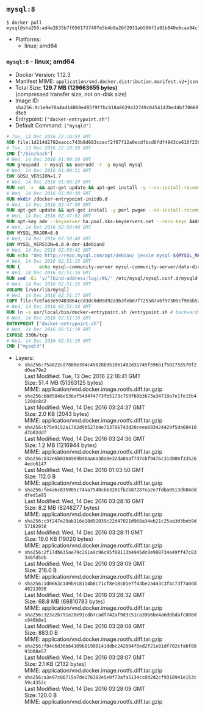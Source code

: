 ## `mysql:8`

```console
$ docker pull mysql@sha256:ad4e2635b7f0561737407e5b4b9a26f2931ab506f3a91b840e6caa94c7e70b81
```

-	Platforms:
	-	linux; amd64

### `mysql:8` - linux; amd64

-	Docker Version: 1.12.3
-	Manifest MIME: `application/vnd.docker.distribution.manifest.v2+json`
-	Total Size: **129.7 MB (129663655 bytes)**  
	(compressed transfer size, not on-disk size)
-	Image ID: `sha256:9c1e9e70a4a414060ed85f9ffbc818a8629a32749c0454142be44bf70688d5e5`
-	Entrypoint: `["docker-entrypoint.sh"]`
-	Default Command: `["mysqld"]`

```dockerfile
# Tue, 13 Dec 2016 22:10:59 GMT
ADD file:1d214d2782eaccc743b8d683ccecf2f87f12a0ecdfbcd6fdf4943ce616f23870 in / 
# Tue, 13 Dec 2016 22:10:59 GMT
CMD ["/bin/bash"]
# Wed, 14 Dec 2016 01:00:10 GMT
RUN groupadd -r mysql && useradd -r -g mysql mysql
# Wed, 14 Dec 2016 01:00:11 GMT
ENV GOSU_VERSION=1.7
# Wed, 14 Dec 2016 01:00:29 GMT
RUN set -x 	&& apt-get update && apt-get install -y --no-install-recommends ca-certificates wget && rm -rf /var/lib/apt/lists/* 	&& wget -O /usr/local/bin/gosu "https://github.com/tianon/gosu/releases/download/$GOSU_VERSION/gosu-$(dpkg --print-architecture)" 	&& wget -O /usr/local/bin/gosu.asc "https://github.com/tianon/gosu/releases/download/$GOSU_VERSION/gosu-$(dpkg --print-architecture).asc" 	&& export GNUPGHOME="$(mktemp -d)" 	&& gpg --keyserver ha.pool.sks-keyservers.net --recv-keys B42F6819007F00F88E364FD4036A9C25BF357DD4 	&& gpg --batch --verify /usr/local/bin/gosu.asc /usr/local/bin/gosu 	&& rm -r "$GNUPGHOME" /usr/local/bin/gosu.asc 	&& chmod +x /usr/local/bin/gosu 	&& gosu nobody true 	&& apt-get purge -y --auto-remove ca-certificates wget
# Wed, 14 Dec 2016 01:00:30 GMT
RUN mkdir /docker-entrypoint-initdb.d
# Wed, 14 Dec 2016 02:47:50 GMT
RUN apt-get update && apt-get install -y perl pwgen --no-install-recommends && rm -rf /var/lib/apt/lists/*
# Wed, 14 Dec 2016 02:47:52 GMT
RUN apt-key adv --keyserver ha.pool.sks-keyservers.net --recv-keys A4A9406876FCBD3C456770C88C718D3B5072E1F5
# Wed, 14 Dec 2016 02:50:40 GMT
ENV MYSQL_MAJOR=8.0
# Wed, 14 Dec 2016 02:50:40 GMT
ENV MYSQL_VERSION=8.0.0-dmr-1debian8
# Wed, 14 Dec 2016 02:50:42 GMT
RUN echo "deb http://repo.mysql.com/apt/debian/ jessie mysql-${MYSQL_MAJOR}" > /etc/apt/sources.list.d/mysql.list
# Wed, 14 Dec 2016 02:51:15 GMT
RUN { 		echo mysql-community-server mysql-community-server/data-dir select ''; 		echo mysql-community-server mysql-community-server/root-pass password ''; 		echo mysql-community-server mysql-community-server/re-root-pass password ''; 		echo mysql-community-server mysql-community-server/remove-test-db select false; 	} | debconf-set-selections 	&& apt-get update && apt-get install -y mysql-server="${MYSQL_VERSION}" && rm -rf /var/lib/apt/lists/* 	&& rm -rf /var/lib/mysql && mkdir -p /var/lib/mysql /var/run/mysqld 	&& chown -R mysql:mysql /var/lib/mysql /var/run/mysqld 	&& chmod 777 /var/run/mysqld
# Wed, 14 Dec 2016 02:51:16 GMT
RUN sed -Ei 's/^(bind-address|log)/#&/' /etc/mysql/mysql.conf.d/mysqld.cnf 	&& echo '[mysqld]\nskip-host-cache\nskip-name-resolve' > /etc/mysql/conf.d/docker.cnf
# Wed, 14 Dec 2016 02:51:16 GMT
VOLUME [/var/lib/mysql]
# Wed, 14 Dec 2016 02:51:17 GMT
COPY file:fc6fa63e59403864ccd3dc0d09d92a9b3feb07f725587a6f97309cf96bb52a6b in /usr/local/bin/ 
# Wed, 14 Dec 2016 02:51:18 GMT
RUN ln -s usr/local/bin/docker-entrypoint.sh /entrypoint.sh # backwards compat
# Wed, 14 Dec 2016 02:51:18 GMT
ENTRYPOINT ["docker-entrypoint.sh"]
# Wed, 14 Dec 2016 02:51:19 GMT
EXPOSE 3306/tcp
# Wed, 14 Dec 2016 02:51:19 GMT
CMD ["mysqld"]
```

-	Layers:
	-	`sha256:75a822cd7888e394c49828b951061402d31745f596b1f502758570f2d0ee79e2`  
		Last Modified: Tue, 13 Dec 2016 22:16:41 GMT  
		Size: 51.4 MB (51363125 bytes)  
		MIME: application/vnd.docker.image.rootfs.diff.tar.gzip
	-	`sha256:b8d5846e536af54d4f4773fb5173c759fb8b3673a34710a7e1fe15b4120dc8d2`  
		Last Modified: Wed, 14 Dec 2016 03:24:37 GMT  
		Size: 2.0 KB (2043 bytes)  
		MIME: application/vnd.docker.image.rootfs.diff.tar.gzip
	-	`sha256:b75e9152a1702d9b527b4e753786743d20ceea693424429f5da60410d7b02ddf`  
		Last Modified: Wed, 14 Dec 2016 03:24:36 GMT  
		Size: 1.2 MB (1216944 bytes)  
		MIME: application/vnd.docker.image.rootfs.diff.tar.gzip
	-	`sha256:832e6b0304969b9baa6a38a8e32da0aaf7d7cbf9476c31d006f335264edc6147`  
		Last Modified: Wed, 14 Dec 2016 01:03:50 GMT  
		Size: 112.0 B  
		MIME: application/vnd.docker.image.rootfs.diff.tar.gzip
	-	`sha256:fe4a6c835905c74aa7540cb63201fb2b87287ea2e7fdba0513db04dddfed1e95`  
		Last Modified: Wed, 14 Dec 2016 03:28:16 GMT  
		Size: 8.2 MB (8248277 bytes)  
		MIME: application/vnd.docker.image.rootfs.diff.tar.gzip
	-	`sha256:c3f247e29ab116e18d92039c22d47021d968a34eb21c25aa3d3beb9d57182038`  
		Last Modified: Wed, 14 Dec 2016 03:28:11 GMT  
		Size: 19.0 KB (19020 bytes)  
		MIME: application/vnd.docker.image.rootfs.diff.tar.gzip
	-	`sha256:2f17db635ae79c261a9c96c95f08113b4945dc0e908734a49ff47c83346fd5db`  
		Last Modified: Wed, 14 Dec 2016 03:28:09 GMT  
		Size: 216.0 B  
		MIME: application/vnd.docker.image.rootfs.diff.tar.gzip
	-	`sha256:1d0663c149b918114b8c71cf8e18c01e7f43be2a443c3f4c73f7a0dd48213038`  
		Last Modified: Wed, 14 Dec 2016 03:28:32 GMT  
		Size: 68.8 MB (68810783 bytes)  
		MIME: application/vnd.docker.image.rootfs.diff.tar.gzip
	-	`sha256:323a2b791e20e91cdb7cadf742af9d3c51ca39b6be4a6d8bdafc880dc840b8e1`  
		Last Modified: Wed, 14 Dec 2016 03:28:08 GMT  
		Size: 883.0 B  
		MIME: application/vnd.docker.image.rootfs.diff.tar.gzip
	-	`sha256:f84c6d36b64109b81900141ddbc242094f0ed2f21e81df702cfabf8093b08e57`  
		Last Modified: Wed, 14 Dec 2016 03:28:07 GMT  
		Size: 2.1 KB (2132 bytes)  
		MIME: application/vnd.docker.image.rootfs.diff.tar.gzip
	-	`sha256:a3e97c86715a7de176382e5e0f73afa5134cc0d2d2cf9318941e153c59c4353c`  
		Last Modified: Wed, 14 Dec 2016 03:28:09 GMT  
		Size: 120.0 B  
		MIME: application/vnd.docker.image.rootfs.diff.tar.gzip
